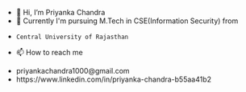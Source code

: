 


- 👋 Hi, I’m Priyanka Chandra 
- 🌱 Currently I'm pursuing M.Tech in CSE(Information Security)
                 from 
-     Central University of Rajasthan
- 📫 How to reach me

<ul>   <li>priyankachandra1000@gmail.com</li>
       <li>https://www.linkedin.com/in/priyanka-chandra-b55aa41b2</li>
</ul>

